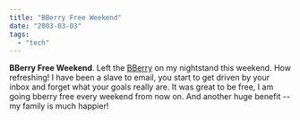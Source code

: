 ```yaml
---
title: "BBerry Free Weekend"
date: "2003-03-03"
tags: 
  - "tech"
---
```


**BBerry Free Weekend**. Left the [BBerry](http://www.blackberry.net/) on my nightstand this weekend. How refreshing! I have been a slave to email, you start to get driven by your inbox and forget what your goals really are. It was great to be free, I am going bberry free every weekend from now on. And another huge benefit -- my family is much happier!
